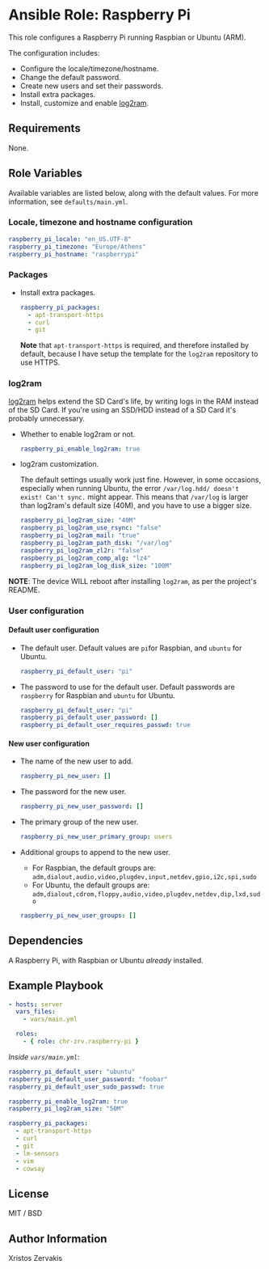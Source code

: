 # Ansible Role: Raspberry Pi

This role configures a Raspberry Pi running Raspbian or Ubuntu (ARM).

The configuration includes:

- Configure the locale/timezone/hostname.
- Change the default password.
- Create new users and set their passwords.
- Install extra packages.
- Install, customize and enable [log2ram](https://github.com/azlux/log2ram).

## Requirements

None.

## Role Variables

Available variables are listed below, along with the default values. For more information, see `defaults/main.yml`.

### Locale, timezone and hostname configuration

```yaml
raspberry_pi_locale: "en_US.UTF-8"
raspberry_pi_timezone: "Europe/Athens"
raspberry_pi_hostname: "raspberrypi"
```

### Packages

- Install extra packages.

  ```yaml
  raspberry_pi_packages:
    - apt-transport-https
    - curl
    - git
  ```

  **Note** that `apt-transport-https` is required, and therefore installed by default, because I have setup the template for the `log2ram` repository to use HTTPS.

### log2ram

[log2ram](https://github.com/azlux/log2ram) helps extend the SD Card's life, by writing logs in the RAM instead of the SD Card.
If you're using an SSD/HDD instead of a SD Card it's probably unnecessary.

- Whether to enable log2ram or not.

  ```yaml
  raspberry_pi_enable_log2ram: true
  ```

- log2ram customization.

  The default settings usually work just fine. However, in some occasions, especially when running Ubuntu, the error `/var/log.hdd/ doesn't exist! Can't sync.` might appear. This means that `/var/log` is larger than log2ram's default size (40M), and you have to use a bigger size.

  ```yaml
  raspberry_pi_log2ram_size: "40M"
  raspberry_pi_log2ram_use_rsync: "false"
  raspberry_pi_log2ram_mail: "true"
  raspberry_pi_log2ram_path_disk: "/var/log"
  raspberry_pi_log2ram_zl2r: "false"
  raspberry_pi_log2ram_comp_alg: "lz4"
  raspberry_pi_log2ram_log_disk_size: "100M"
  ```

**NOTE**: The device WILL reboot after installing `log2ram`, as per the project's README.

### User configuration

#### Default user configuration

- The default user. Default values are `pi`for Raspbian, and `ubuntu` for Ubuntu.

  ```yaml
  raspberry_pi_default_user: "pi"
  ```

- The password to use for the default user. Default passwords are `raspberry` for Raspbian and `ubuntu` for Ubuntu.

  ```yaml
  raspberry_pi_default_user: "pi"
  raspberry_pi_default_user_password: []
  raspberry_pi_default_user_requires_passwd: true
  ```

#### New user configuration

- The name of the new user to add.

  ```yaml
  raspberry_pi_new_user: []
  ```

- The password for the new user.

  ```yaml
  raspberry_pi_new_user_password: []
  ```

- The primary group of the new user.

  ```yaml
  raspberry_pi_new_user_primary_group: users
  ```

- Additional groups to append to the new user.

  - For Raspbian, the default groups are: `adm,dialout,audio,video,plugdev,input,netdev,gpio,i2c,spi,sudo`
  - For Ubuntu, the default groups are:
    `adm,dialout,cdrom,floppy,audio,video,plugdev,netdev,dip,lxd,sudo`

  ```yaml
  raspberry_pi_new_user_groups: []
  ```

## Dependencies

A Raspberry Pi, with Raspbian or Ubuntu _already_ installed.

## Example Playbook

```yaml
- hosts: server
  vars_files:
    - vars/main.yml

  roles:
    - { role: chr-zrv.raspberry-pi }
```

_Inside `vars/main.yml`_:

```yaml
raspberry_pi_default_user: "ubuntu"
raspberry_pi_default_user_password: "foobar"
raspberry_pi_default_user_sudo_passwd: true

raspberry_pi_enable_log2ram: true
raspberry_pi_log2ram_size: "50M"

raspberry_pi_packages:
  - apt-transport-https
  - curl
  - git
  - lm-sensors
  - vim
  - cowsay
```

## License

MIT / BSD

## Author Information

Xristos Zervakis
